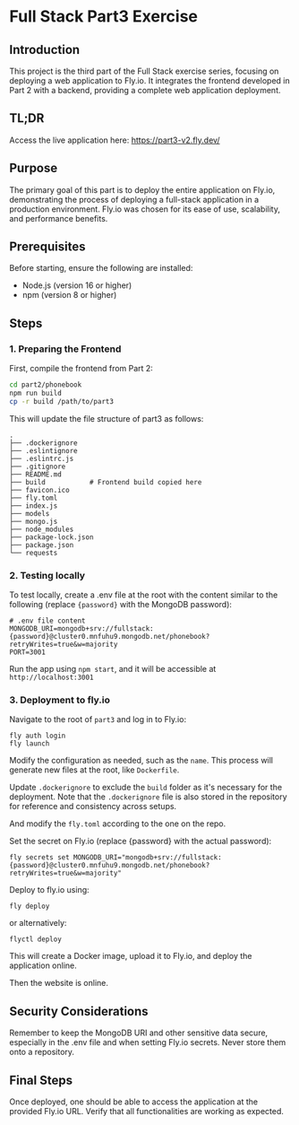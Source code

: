 # Full Stack Part3 Exercise

## Introduction
This project is the third part of the Full Stack exercise series, focusing on deploying a web application to Fly.io. It integrates the frontend developed in Part 2 with a backend, providing a complete web application deployment.

## TL;DR
Access the live application here: https://part3-v2.fly.dev/

## Purpose
The primary goal of this part is to deploy the entire application on Fly.io, demonstrating the process of deploying a full-stack application in a production environment. Fly.io was chosen for its ease of use, scalability, and performance benefits.

## Prerequisites
Before starting, ensure the following are installed:
- Node.js (version 16 or higher)
- npm (version 8 or higher)

## Steps
### 1. Preparing the Frontend
First, compile the frontend from Part 2:
```bash
cd part2/phonebook
npm run build
cp -r build /path/to/part3
```

This will update the file structure of part3 as follows:
```
.
├── .dockerignore
├── .eslintignore
├── .eslintrc.js
├── .gitignore
├── README.md
├── build           # Frontend build copied here
├── favicon.ico
├── fly.toml
├── index.js
├── models
├── mongo.js
├── node_modules
├── package-lock.json
├── package.json
└── requests
```
### 2. Testing locally
To test locally, create a .env file at the root with the content similar to the following (replace `{password}` with the MongoDB password):
```
# .env file content
MONGODB_URI=mongodb+srv://fullstack:{password}@cluster0.mnfuhu9.mongodb.net/phonebook?retryWrites=true&w=majority
PORT=3001
```
Run the app using `npm start`, and it will be accessible at `http://localhost:3001`

### 3. Deployment to fly.io

Navigate to the root of `part3` and log in to Fly.io:
```
fly auth login
fly launch
```

Modify the configuration as needed, such as the `name`. This process will generate new files at the root, like `Dockerfile`.

Update `.dockerignore` to exclude the `build` folder as it's necessary for the deployment. Note that the `.dockerignore` file is also stored in the repository for reference and consistency across setups.

And modify the `fly.toml` according to the one on the repo.

Set the secret on Fly.io (replace {password} with the actual password):
```
fly secrets set MONGODB_URI="mongodb+srv://fullstack:{password}@cluster0.mnfuhu9.mongodb.net/phonebook?retryWrites=true&w=majority"
```

Deploy to fly.io using:
```
fly deploy
```
or alternatively:
```
flyctl deploy
```

This will create a Docker image, upload it to Fly.io, and deploy the application online.

Then the website is online.

## Security Considerations
Remember to keep the MongoDB URI and other sensitive data secure, especially in the .env file and when setting Fly.io secrets. Never store them onto a repository.

## Final Steps

Once deployed, one should be able to access the application at the provided Fly.io URL. Verify that all functionalities are working as expected.
